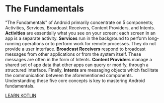 # The Fundamentals

"The Fundamentals" of Android primarily concentrate on 5 components; Activities, Services, Broadcast Receivers, Content Providers, and Intents. **Activities** are essentially what you see on your screen; each screen in an app is a separate activity. **Services** run in the background to perform long-running operations or to perform work for remote processes. They do not provide a user interface. **Broadcast Receivers** respond to broadcast messages from other applications or from the system itself. These messages are often in the form of Intents. **Content Providers** manage a shared set of app data that other apps can query or modify, through a structured interface. Finally, **Intents** are messaging objects which facilitate the communication between the aforementioned components. Understanding these five core concepts is key to mastering Android fundamentals.

[LEARN KOTLIN](https://kotlinlang.org/docs/home.html)
